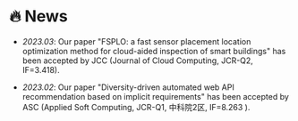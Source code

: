 # 🔥 News
- *2023.03*: Our paper "FSPLO: a fast sensor placement location optimization method for cloud-aided inspection of smart buildings" has been accepted by JCC (Journal of Cloud Computing, JCR-Q2, IF=3.418).

- *2023.02*: Our paper "Diversity-driven automated web API recommendation based on implicit requirements" has been accepted by ASC (Applied Soft Computing, JCR-Q1, 中科院2区, IF=8.263 ).
